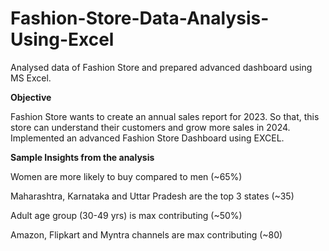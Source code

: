 # Fashion-Store-Data-Analysis-Using-Excel
Analysed data of Fashion Store and prepared advanced dashboard using MS Excel.

**Objective**

Fashion Store wants to create an annual sales report for 2023. So that, this store can understand their customers and grow more sales in 2024. Implemented an advanced Fashion Store Dashboard using EXCEL.

**Sample Insights from the analysis**

Women are more likely to buy compared to men (~65%)

Maharashtra, Karnataka and Uttar Pradesh are the top 3 states (~35)

Adult age group (30-49 yrs) is max contributing (~50%)

Amazon, Flipkart and Myntra channels are max contributing (~80)
